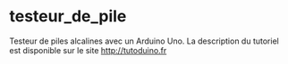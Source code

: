 # testeur_de_pile
Testeur de piles alcalines avec un Arduino Uno.
La description du tutoriel est disponible sur le site http://tutoduino.fr
